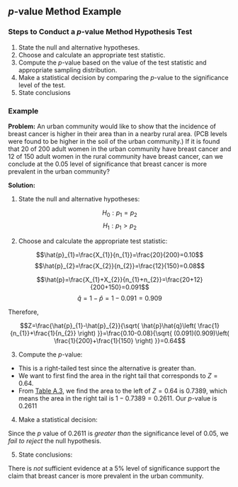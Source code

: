 ## $p$-value Method Example

### Steps to Conduct a $p$-value Method Hypothesis Test

1. State the null and alternative hypotheses.
2. Choose and calculate an appropriate test statistic.
3. Compute the $p$-value based on the value of the test statistic and appropriate sampling distribution.
4. Make a statistical decision by comparing the $p$-value to the significance level of the test.
5. State conclusions

### Example

**Problem:** An urban community would like to show that the incidence of breast cancer is higher in their area than in a nearby rural area. (PCB levels were found to be higher in the soil of the urban community.) If it is found that 20 of 200 adult women in the urban community have breast cancer and 12 of 150 adult women in the rural community have breast cancer, can we conclude at the 0.05 level of significance that breast cancer is more prevalent in the urban community?

**Solution:**

1. State the null and alternative hypotheses:

$$H_{0}:p_{1}=p_{2}$$
$$H_{1}:p_{1}>p_{2}$$

2. Choose and calculate the appropriate test statistic:

$$\hat{p}_{1}=\frac{X_{1}}{n_{1}}=\frac{20}{200}=0.10$$
$$\hat{p}_{2}=\frac{X_{2}}{n_{2}}=\frac{12}{150}=0.08$$

$$\hat{p}=\frac{X_{1}+X_{2}}{n_{1}+n_{2}}=\frac{20+12}{200+150}=0.091$$
$$\hat{q}=1-\hat{p}=1-0.091=0.909$$

Therefore,

$$Z=\frac{\hat{p}_{1}-\hat{p}_{2}}{\sqrt{ \hat{p}\hat{q}\left( \frac{1}{n_{1}}+\frac{1}{n_{2}} \right) }}=\frac{0.10-0.08}{\sqrt{ (0.091)(0.909)\left( \frac{1}{200}+\frac{1}{150} \right) }}=0.64$$

3. Compute the $p$-value:

- This is a right-tailed test since the alternative is greater than.
- We want to first find the area in the right tail that corresponds to $Z=0.64$.
- From [Table A.3](./Resources/Table_A3.pdf), we find the area to the left of $Z=0.64$ is $0.7389$, which means the area in the right tail is $1-0.7389=0.2611$. Our $p$-value is $0.2611$

4. Make a statistical decision:

Since the $p$ value of $0.2611$ is _greater than_ the significance level of $0.05$, we _fail to reject_ the null hypothesis.

5. State conclusions:

There is _not_ sufficient evidence at a 5% level of significance support the claim that breast cancer is more prevalent in the urban community.